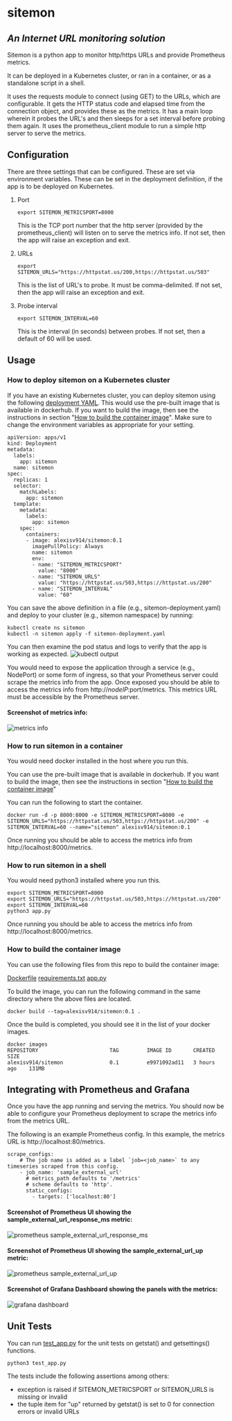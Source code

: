 # sitemon
## _An Internet URL monitoring solution_

Sitemon is a python app to monitor http/https URLs and provide Prometheus metrics.

It can be deployed in a Kubernetes cluster, or ran in a container, or as a standalone script in a shell.

It uses the requests module to connect (using GET) to the URLs, which are configurable. It gets the HTTP status code and elapsed time from the connection object, and provides these as the metrics.  It has a main loop wherein it probes the URL's and then sleeps for a set interval before probing them again.  It uses the prometheus_client module to run a simple http server to serve the metrics.


## Configuration
There are three settings that can be configured.  These are set via environment variables.  These can be set in the deployment definition, if the app is to be deployed on Kubernetes.

1. Port

   ```export SITEMON_METRICSPORT=8000```
   
   This is the TCP port number that the http server (provided by the prometheus_client) will listen on to serve the metrics info.  If not set, then the app will raise an exception and exit.

2. URLs
   
   ```export SITEMON_URLS="https://httpstat.us/200,https://httpstat.us/503"```
   
   This is the list of URL's to probe.  It must be comma-delimited.  If not set, then the app will raise an exception and exit.

3. Probe interval
   
   ```export SITEMON_INTERVAL=60```
   
   This is the interval (in seconds) between probes.  If not set, then a default of 60 will be used.


## Usage

### How to deploy sitemon on a Kubernetes cluster
If you have an existing Kubernetes cluster, you can deploy sitemon using the following [deployment YAML](sitemon-deployment.yaml).  This would use the pre-built image that is available in dockerhub.  If you want to build the image, then see the instructions in section "[How to build the container image](#how-to-build-the-container-image)".
Make sure to change the environment variables as appropriate for your setting.
```
apiVersion: apps/v1
kind: Deployment
metadata:
  labels:
    app: sitemon
  name: sitemon
spec:
  replicas: 1
  selector:
    matchLabels:
      app: sitemon
  template:
    metadata:
      labels:
        app: sitemon
    spec:
      containers:
      - image: alexisv914/sitemon:0.1
        imagePullPolicy: Always
        name: sitemon
        env:
        - name: "SITEMON_METRICSPORT"
          value: "8000"
        - name: "SITEMON_URLS"
          value: "https://httpstat.us/503,https://httpstat.us/200"
        - name: "SITEMON_INTERVAL"
          value: "60"
```

You can save the above definition in a file (e.g., sitemon-deployment.yaml) and deploy to your cluster (e.g., sitemon namespace) by running:
```
kubectl create ns sitemon
kubectl -n sitemon apply -f sitemon-deployment.yaml
```

You can then examine the pod status and logs to verify that the app is working as expected.
![kubectl output](sitemon-examine.png)

You would need to expose the application through a service (e.g., NodePort) or some form of ingress, so that your Prometheus server could scrape the metrics info from the app.  Once exposed you should be able to access the metrics info from http://$nodeIP:$port/metrics.  This metrics URL must be accessible by the Prometheus server.

#### Screenshot of metrics info:
![metrics info](metrics.png)
   
   
### How to run sitemon in a container
You would need docker installed in the host where you run this.

You can use the pre-built image that is available in dockerhub.  If you want to build the image, then see the instructions in section "[How to build the container image](#how-to-build-the-container-image)"

You can run the following to start the container.  
```
docker run -d -p 8000:8000 -e SITEMON_METRICSPORT=8000 -e SITEMON_URLS="https://httpstat.us/503,https://httpstat.us/200" -e SITEMON_INTERVAL=60 --name="sitemon" alexisv914/sitemon:0.1
```
Once running you should be able to access the metrics info from http://localhost:8000/metrics.

   
### How to run sitemon in a shell
You would need python3 installed where you run this.
```
export SITEMON_METRICSPORT=8000
export SITEMON_URLS="https://httpstat.us/503,https://httpstat.us/200"
export SITEMON_INTERVAL=60
python3 app.py
```
Once running you should be able to access the metrics info from http://localhost:8000/metrics.

   
### How to build the container image
You can use the following files from this repo to build the container image:

[Dockerfile](Dockerfile)
[requirements.txt](requirements.txt)
[app.py](app.py)

To build the image, you can run the following command in the same directory where the above files are located.
```
docker build --tag=alexisv914/sitemon:0.1 .
```
Once the build is completed, you should see it in the list of your docker images.
```
docker images
REPOSITORY                       TAG         IMAGE ID       CREATED        SIZE
alexisv914/sitemon               0.1         e9971092ad11   3 hours ago    131MB
```

   
## Integrating with Prometheus and Grafana
Once you have the app running and serving the metrics.  You should now be able to configure your Prometheus deployment to scrape the metrics info from the metrics URL.

The following is an example Prometheus config.  In this example, the metrics URL is http://localhost:80/metrics.
```
scrape_configs:
    # The job name is added as a label `job=<job_name>` to any timeseries scraped from this config.
    - job_name: 'sample_external_url'
      # metrics_path defaults to '/metrics'
      # scheme defaults to 'http'.
      static_configs:
        - targets: ['localhost:80']
```
   

#### Screenshot of Prometheus UI showing the sample_external_url_response_ms metric:
![prometheus sample_external_url_response_ms](prometheus-sample_external_url_response_ms.png)


#### Screenshot of Prometheus UI showing the sample_external_url_up metric:
![prometheus sample_external_url_up](prometheus-sample_external_url_up.png)


#### Screenshot of Grafana Dashboard showing the panels with the metrics:
![grafana dashboard](grafana-dashboard-sitemon.png)   
   

## Unit Tests
You can run [test_app.py](test_app.py) for the unit tests on getstat() and getsettings() functions.
```
python3 test_app.py
```
The tests include the following assertions among others:
- exception is raised if SITEMON_METRICSPORT or SITEMON_URLS is missing or invalid
- the tuple item for "up" returned by getstat() is set to 0 for connection errors or invalid URLs


